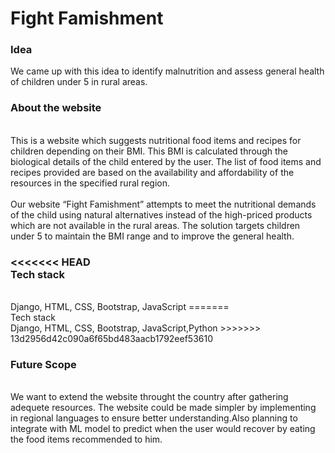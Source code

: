 <h1>Fight Famishment</h1>
<h3>Idea</h3>
We came up with this idea to identify malnutrition and assess general health of children under 5 in rural areas.<br>
<h3>About the website</h3><br>
This is a website which suggests nutritional food items and recipes for children depending on their BMI. This BMI is calculated through the biological details of the child entered by the user. The list of food items and recipes provided are based on the availability and affordability of the resources in the specified rural region.
<br><br>
Our website “Fight Famishment” attempts to meet the nutritional demands of the child using natural alternatives instead of the high-priced products which are not available in the rural areas. The solution targets children under 5 to maintain the BMI range and to improve the general health.
<h3>
<<<<<<< HEAD
<br>Tech stack</h3><br> Django, HTML, CSS, Bootstrap, JavaScript
=======
<br>Tech stack</h3><br> Django, HTML, CSS, Bootstrap, JavaScript,Python
>>>>>>> 13d2956d42c090a6f65bd483aacb1792eef53610
<h3>Future Scope</h3>
<br>
We want to extend the website throught the country after gathering adequete resources. The website could be made simpler by implementing in regional languages to ensure better understanding.Also planning to integrate with ML model to predict when the user would recover by eating the food items recommended to him.
